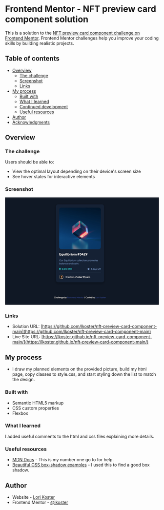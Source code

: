 # Frontend Mentor - NFT preview card component solution

This is a solution to the [NFT preview card component challenge on Frontend Mentor](https://www.frontendmentor.io/challenges/nft-preview-card-component-SbdUL_w0U). Frontend Mentor challenges help you improve your coding skills by building realistic projects.

## Table of contents

- [Overview](#overview)
  - [The challenge](#the-challenge)
  - [Screenshot](#screenshot)
  - [Links](#links)
- [My process](#my-process)
  - [Built with](#built-with)
  - [What I learned](#what-i-learned)
  - [Continued development](#continued-development)
  - [Useful resources](#useful-resources)
- [Author](#author)
- [Acknowledgments](#acknowledgments)

## Overview

### The challenge

Users should be able to:

- View the optimal layout depending on their device's screen size
- See hover states for interactive elements

### Screenshot

![](images/screenshot.png)

### Links

- Solution URL: [https://github.com/lkoster/nft-preview-card-component-main](https://github.com/lkoster/nft-preview-card-component-main)
- Live Site URL: [https://lkoster.github.io/nft-preview-card-component-main/](https://lkoster.github.io/nft-preview-card-component-main/)

## My process

- I draw my planned elements on the provided picture, build my html page, copy classes to style.css, and start styling down the list to match the design.

### Built with

- Semantic HTML5 markup
- CSS custom properties
- Flexbox

### What I learned

I added useful comments to the html and css files explaining more details.

### Useful resources

- [MDN Docs](https://developer.mozilla.org/en-US/) - This is my number one go to for help.
- [Beautiful CSS box-shadow examples](https://getcssscan.com/css-box-shadow-examples) - I used this to find a good box shadow.

## Author

- Website - [Lori Koster](https://github.com/lkoster)
- Frontend Mentor - [@lkoster](https://www.frontendmentor.io/profile/lkoster)

